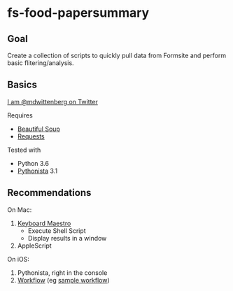 # fs-food-papersummary

## Goal

Create a collection of scripts to quickly pull data from Formsite and perform basic flitering/analysis.

## Basics

[I am @mdwittenberg on Twitter](https://twitter.com/mdwittenberg)

Requires

- [Beautiful Soup](https://www.crummy.com/software/BeautifulSoup/)
- [Requests](http://docs.python-requests.org/)

Tested with

- Python 3.6
- [Pythonista](http://omz-software.com/pythonista/) 3.1

## Recommendations

On Mac:

1. [Keyboard Maestro](https://www.keyboardmaestro.com/)
    - Execute Shell Script
    - Display results in a window
2. AppleScript

On iOS: 

1. Pythonista, right in the console
2. [Workflow](https://workflow.is) (eg [sample workflow](https://workflow.is/workflows/cb3ed15defac409ba370ab584334f14b))
